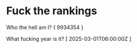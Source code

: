 # Fuck the rankings

Who the hell am I?
{ 9934354 }

What fucking year is it?
[ 2025-03-01T06:00:00Z ]

